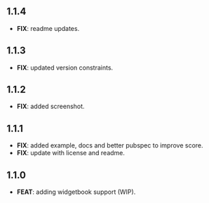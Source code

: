 ## 1.1.4

 - **FIX**: readme updates.

## 1.1.3

 - **FIX**: updated version constraints.

## 1.1.2

 - **FIX**: added screenshot.

## 1.1.1

 - **FIX**: added example, docs and better pubspec to improve score.
 - **FIX**: update with license and readme.

## 1.1.0

 - **FEAT**: adding widgetbook support (WIP).


